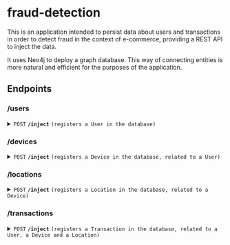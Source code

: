 # fraud-detection

This is an application intended to persist data about users and transactions in order to detect fraud in the context of e-commerce, providing a REST API to inject the data.

It uses Neo4j to deploy a graph database. This way of connecting entities is more natural and efficient for the purposes of the application.



## Endpoints

### /users

<details>
 <summary><code>POST</code> <code><b>/inject</b></code> <code>(registers a User in the database)</code></summary>

##### Parameters

> | name               | type           | data type         | description                                                                                         |
> |--------------------|----------------|-------------------|-----------------------------------------------------------------------------------------------------|
> | injectUserCommand  | required, body | object (JSON)     | Object containing all the necessary information about a user to be stored (InjectUserCommand.class) |


##### Responses

> | http code | content-type                      | response                                                          |
> |-----------|-----------------------------------|-------------------------------------------------------------------|
> | `200`     | `text/plain;charset=UTF-8`        | `User injected successfully`                                      |
> | `400`     | `application/json`                | `a field must not be null, empty, or invalid (e.g. email format)` |


</details>

### /devices

<details>
 <summary><code>POST</code> <code><b>/inject</b></code> <code>(registers a Device in the database, related to a User)</code></summary>

##### Parameters

> | name                | type           | data type         | description                                                                                             |
> |---------------------|----------------|-------------------|---------------------------------------------------------------------------------------------------------|
> | injectDeviceCommand | required, body | object (JSON)     | Object containing all the necessary information about a Device to be stored (InjectDeviceCommand.class) |


##### Responses

> | http code | content-type                      | response                                                          |
> |-----------|-----------------------------------|-------------------------------------------------------------------|
> | `200`     | `text/plain;charset=UTF-8`        | `Device injected successfully`                                    |
> | `400`     | `application/json`                | `a field must not be null, empty, or invalid (e.g. email format)` |
> | `404`     | `application/json`                | `the User of the Device does not exist in database `              |


</details>

### /locations

<details>
 <summary><code>POST</code> <code><b>/inject</b></code> <code>(registers a Location in the database, related to a Device)</code></summary>

##### Parameters

> | name                  | type           | data type         | description                                                                                                 |
> |-----------------------|----------------|-------------------|-------------------------------------------------------------------------------------------------------------|
> | injectLocationCommand | required, body | object (JSON)     | Object containing all the necessary information about a Location to be stored (InjectLocationCommand.class) |


##### Responses

> | http code | content-type                      | response                                           |
> |-----------|-----------------------------------|----------------------------------------------------|
> | `200`     | `text/plain;charset=UTF-8`        | `Location injected successfully`                   |
> | `400`     | `application/json`                | `a field must not be null nor empty`               |
> | `404`     | `application/json`                | `the Device indicated does not exist in database ` |


</details>

### /transactions

<details>
 <summary><code>POST</code> <code><b>/inject</b></code> <code>(registers a Transaction in the database, related to a User, a Device and a Location)</code></summary>

##### Parameters

> | name                       | type           | data type         | description                                                                                                         |
> |----------------------------|----------------|-------------------|---------------------------------------------------------------------------------------------------------------------|
> | registerTransactionCommand | required, body | object (JSON)     | Object containing all the necessary information about a Transaction to be stored (RegisterTransactionCommand.class) |


##### Responses

> | http code | content-type       | response                                                                                                           |
> |-----------|--------------------|--------------------------------------------------------------------------------------------------------------------|
> | `200`     | `application/json` | `the Transaction successfully registered, including a field indicating if it has been declared as a fraud attempt` |
> | `400`     | `application/json` | `a field must not be null nor empty`                                                                               |
> | `404`     | `application/json` | `the Device, User or Location indicated does not exist in database `                                               |


</details>